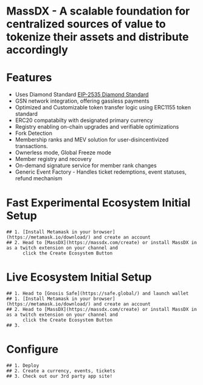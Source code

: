 # MassDX - A scalable foundation for centralized sources of value to tokenize their assets and distribute accordingly


# Features
- Uses Diamond Standard [EIP-2535 Diamond Standard](https://github.com/ethereum/EIPs/issues/2535)
- GSN network integration, offering gassless payments 
- Optimized and Customizable token transfer logic using ERC1155 token standard
- ERC20 compatabilty with designated primary currency
- Registry enabling on-chain upgrades and verifiable optimizations
- Fork Detection 
- Membership ranks and MEV solution for user-disincentivized transactions. 
- Ownerless mode, Global Freeze mode
- Member registry and recovery
- On-demand signature service for member rank changes
- Generic Event Factory - Handles ticket redemptions, event statuses, refund mechanism


# Fast Experimental Ecosystem Initial Setup
    ## 1. [Install Metamask in your browser](https://metamask.io/download/) and create an account
    ## 2. Head to [MassDX](https://massdx.com/create) or install MassDX in as a twitch extension on your channel and
          click the Create Ecosystem Button



# Live Ecosystem Initial Setup
    ## 1. Head to [Gnosis Safe](https://safe.global/) and launch wallet
    ## 1. [Install Metamask in your browser](https://metamask.io/download/) and create an account
    ## 2. Head to [MassDX](https://massdx.com/create) or install MassDX in as a twitch extension on your channel and
          click the Create Ecosystem Button
    ## 3. 

# Configure
    ## 1. Deploy 
    ## 2. Create a currency, events, tickets
    ## 3. Check out our 3rd party app site!

